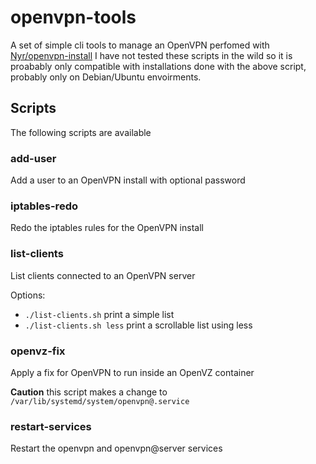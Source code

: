 # openvpn-tools
A set of simple cli tools to manage an OpenVPN perfomed with [Nyr/openvpn-install](https://github.com/Nyr/openvpn-install)
I have not tested these scripts in the wild so it is proabably only compatible with installations done with the above script, probably only on Debian/Ubuntu envoirments.

## Scripts
The following scripts are available

### add-user
Add a user to an OpenVPN install with optional password

### iptables-redo
Redo the iptables rules for the OpenVPN install

### list-clients
List clients connected to an OpenVPN server

Options:
* `./list-clients.sh` print a simple list
* `./list-clients.sh less` print a scrollable list using less

### openvz-fix
Apply a fix for OpenVPN to run inside an OpenVZ container

**Caution** this script makes a change to `/var/lib/systemd/system/openvpn@.service`

### restart-services
Restart the openvpn and openvpn@server services

